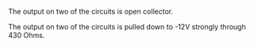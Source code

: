 The output on two of the circuits is open collector.

The output on two of the circuits is pulled down to -12V strongly through 430 Ohms.
